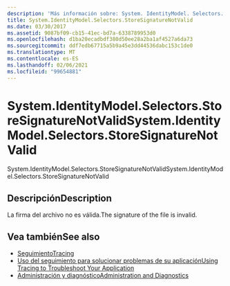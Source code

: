 ```yaml
---
description: 'Más información sobre: System. IdentityModel. Selectors. StoreSignatureNotValid'
title: System.IdentityModel.Selectors.StoreSignatureNotValid
ms.date: 03/30/2017
ms.assetid: 9087bf09-cb15-41ec-bd7a-6338789953d0
ms.openlocfilehash: d1ba20ecadbdf380d50ee28a2ba1af4527a6da73
ms.sourcegitcommit: ddf7edb67715a5b9a45e3dd44536dabc153c1de0
ms.translationtype: MT
ms.contentlocale: es-ES
ms.lasthandoff: 02/06/2021
ms.locfileid: "99654881"
---
```

# <a name="systemidentitymodelselectorsstoresignaturenotvalid"></a><span data-ttu-id="78503-103">System.IdentityModel.Selectors.StoreSignatureNotValid</span><span class="sxs-lookup"><span data-stu-id="78503-103">System.IdentityModel.Selectors.StoreSignatureNotValid</span></span>

<span data-ttu-id="78503-104">System.IdentityModel.Selectors.StoreSignatureNotValid</span><span class="sxs-lookup"><span data-stu-id="78503-104">System.IdentityModel.Selectors.StoreSignatureNotValid</span></span>  
  
## <a name="description"></a><span data-ttu-id="78503-105">Descripción</span><span class="sxs-lookup"><span data-stu-id="78503-105">Description</span></span>  

 <span data-ttu-id="78503-106">La firma del archivo no es válida.</span><span class="sxs-lookup"><span data-stu-id="78503-106">The signature of the file is invalid.</span></span>  
  
## <a name="see-also"></a><span data-ttu-id="78503-107">Vea también</span><span class="sxs-lookup"><span data-stu-id="78503-107">See also</span></span>

- [<span data-ttu-id="78503-108">Seguimiento</span><span class="sxs-lookup"><span data-stu-id="78503-108">Tracing</span></span>](index.md)
- [<span data-ttu-id="78503-109">Uso del seguimiento para solucionar problemas de su aplicación</span><span class="sxs-lookup"><span data-stu-id="78503-109">Using Tracing to Troubleshoot Your Application</span></span>](using-tracing-to-troubleshoot-your-application.md)
- [<span data-ttu-id="78503-110">Administración y diagnóstico</span><span class="sxs-lookup"><span data-stu-id="78503-110">Administration and Diagnostics</span></span>](../index.md)
